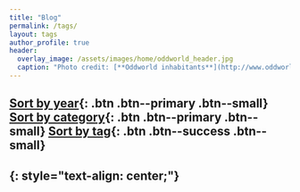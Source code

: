 ```yaml
---
title: "Blog"
permalink: /tags/
layout: tags
author_profile: true
header:
  overlay_image: /assets/images/home/oddworld_header.jpg
  caption: "Photo credit: [**Oddworld inhabitants**](http://www.oddworld.com/)"
---
```

[Sort by year](/posts){: .btn .btn--primary .btn--small} [Sort by category](/categories){: .btn .btn--primary .btn--small} [Sort by tag](#){: .btn .btn--success .btn--small}
---
{: style="text-align: center;"}
---
